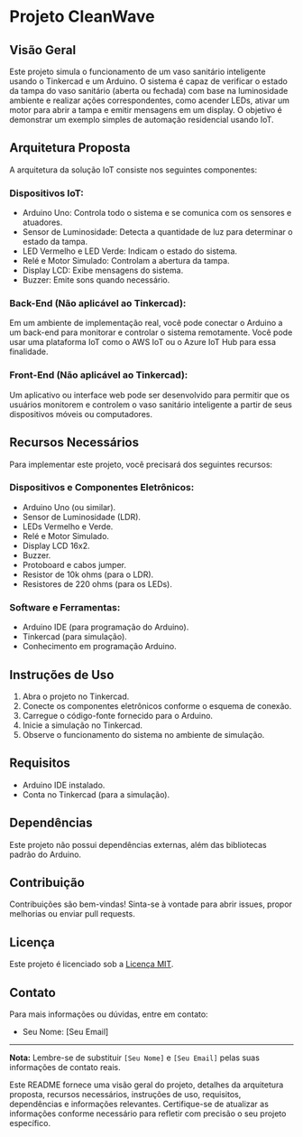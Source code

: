 # Projeto CleanWave

## Visão Geral

Este projeto simula o funcionamento de um vaso sanitário inteligente usando o Tinkercad e um Arduino. O sistema é capaz de verificar o estado da tampa do vaso sanitário (aberta ou fechada) com base na luminosidade ambiente e realizar ações correspondentes, como acender LEDs, ativar um motor para abrir a tampa e emitir mensagens em um display. O objetivo é demonstrar um exemplo simples de automação residencial usando IoT.

## Arquitetura Proposta

A arquitetura da solução IoT consiste nos seguintes componentes:

### Dispositivos IoT:

- Arduino Uno: Controla todo o sistema e se comunica com os sensores e atuadores.
- Sensor de Luminosidade: Detecta a quantidade de luz para determinar o estado da tampa.
- LED Vermelho e LED Verde: Indicam o estado do sistema.
- Relé e Motor Simulado: Controlam a abertura da tampa.
- Display LCD: Exibe mensagens do sistema.
- Buzzer: Emite sons quando necessário.

### Back-End (Não aplicável ao Tinkercad):

Em um ambiente de implementação real, você pode conectar o Arduino a um back-end para monitorar e controlar o sistema remotamente. Você pode usar uma plataforma IoT como o AWS IoT ou o Azure IoT Hub para essa finalidade.

### Front-End (Não aplicável ao Tinkercad):

Um aplicativo ou interface web pode ser desenvolvido para permitir que os usuários monitorem e controlem o vaso sanitário inteligente a partir de seus dispositivos móveis ou computadores.

## Recursos Necessários

Para implementar este projeto, você precisará dos seguintes recursos:

### Dispositivos e Componentes Eletrônicos:

- Arduino Uno (ou similar).
- Sensor de Luminosidade (LDR).
- LEDs Vermelho e Verde.
- Relé e Motor Simulado.
- Display LCD 16x2.
- Buzzer.
- Protoboard e cabos jumper.
- Resistor de 10k ohms (para o LDR).
- Resistores de 220 ohms (para os LEDs).

### Software e Ferramentas:

- Arduino IDE (para programação do Arduino).
- Tinkercad (para simulação).
- Conhecimento em programação Arduino.

## Instruções de Uso

1. Abra o projeto no Tinkercad.
2. Conecte os componentes eletrônicos conforme o esquema de conexão.
3. Carregue o código-fonte fornecido para o Arduino.
4. Inicie a simulação no Tinkercad.
5. Observe o funcionamento do sistema no ambiente de simulação.

## Requisitos

- Arduino IDE instalado.
- Conta no Tinkercad (para a simulação).

## Dependências

Este projeto não possui dependências externas, além das bibliotecas padrão do Arduino.

## Contribuição

Contribuições são bem-vindas! Sinta-se à vontade para abrir issues, propor melhorias ou enviar pull requests.

## Licença

Este projeto é licenciado sob a [Licença MIT](LICENSE.md).

## Contato

Para mais informações ou dúvidas, entre em contato:

- Seu Nome: [Seu Email]

---
**Nota:** Lembre-se de substituir `[Seu Nome]` e `[Seu Email]` pelas suas informações de contato reais.

Este README fornece uma visão geral do projeto, detalhes da arquitetura proposta, recursos necessários, instruções de uso, requisitos, dependências e informações relevantes. Certifique-se de atualizar as informações conforme necessário para refletir com precisão o seu projeto específico.

